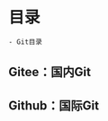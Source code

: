 <!--
 * @Descripttion: Sustainable
 * @version: 1.0.0
 * @Author: Kenny
 * @Date: 2021-10-29 22:47:57
 * @LastEditors: ~
 * @LastEditTime: 2024-06-03 12:04:17
-->
# 目录

```bash
- Git目录
```

## Gitee：国内Git

## Github：国际Git
